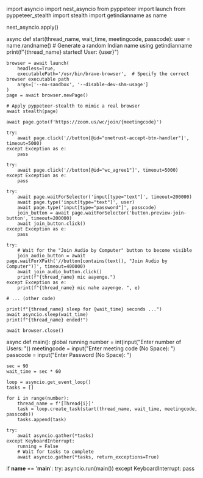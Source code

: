 import asyncio
import nest_asyncio
from pyppeteer import launch
from pyppeteer_stealth import stealth
import getindianname as name

nest_asyncio.apply()

async def start(thread_name, wait_time, meetingcode, passcode):
    user = name.randname()  # Generate a random Indian name using getindianname
    print(f"{thread_name} started! User: {user}")

    browser = await launch(
        headless=True,
        executablePath='/usr/bin/brave-browser',  # Specify the correct browser executable path
        args=['--no-sandbox', '--disable-dev-shm-usage']
    )
    page = await browser.newPage()

    # Apply pyppeteer-stealth to mimic a real browser
    await stealth(page)

    await page.goto(f'https://zoom.us/wc/join/{meetingcode}')

    try:
        await page.click('//button[@id="onetrust-accept-btn-handler"]', timeout=5000)
    except Exception as e:
        pass

    try:
        await page.click('//button[@id="wc_agree1"]', timeout=5000)
    except Exception as e:
        pass

    try:
        await page.waitForSelector('input[type="text"]', timeout=200000)
        await page.type('input[type="text"]', user)
        await page.type('input[type="password"]', passcode)
        join_button = await page.waitForSelector('button.preview-join-button', timeout=200000)
        await join_button.click()
    except Exception as e:
        pass

    try:
        # Wait for the "Join Audio by Computer" button to become visible
        join_audio_button = await page.waitForXPath('//button[contains(text(), "Join Audio by Computer")]', timeout=400000)
        await join_audio_button.click()
        print(f"{thread_name} mic aayenge.")
    except Exception as e:
        print(f"{thread_name} mic nahe aayenge. ", e)

    # ... (other code)

    print(f"{thread_name} sleep for {wait_time} seconds ...")
    await asyncio.sleep(wait_time)
    print(f"{thread_name} ended!")

    await browser.close()

async def main():
    global running
    number = int(input("Enter number of Users: "))
    meetingcode = input("Enter meeting code (No Space): ")
    passcode = input("Enter Password (No Space): ")

    sec = 90
    wait_time = sec * 60

    loop = asyncio.get_event_loop()
    tasks = []

    for i in range(number):
        thread_name = f'[Thread{i}]'
        task = loop.create_task(start(thread_name, wait_time, meetingcode, passcode))
        tasks.append(task)

    try:
        await asyncio.gather(*tasks)
    except KeyboardInterrupt:
        running = False
        # Wait for tasks to complete
        await asyncio.gather(*tasks, return_exceptions=True)

if __name__ == '__main__':
    try:
        asyncio.run(main())
    except KeyboardInterrupt:
        pass
